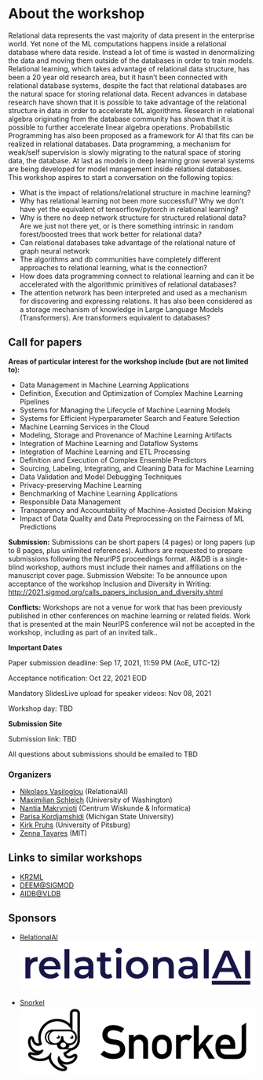 # About the workshop #

Relational data represents the vast majority of data present in the enterprise world. Yet none of the ML computations happens inside a relational database where data reside. Instead a lot of time is wasted in denormalizing the data and moving them outside of the databases in order to train models. Relational learning, which takes advantage of relational data structure, has been a 20 year old research area, but it hasn’t been connected with relational database systems, despite the fact that relational databases are the natural space for storing relational data.  Recent advances in database research have shown that it is possible to take advantage of the relational structure in data in order to accelerate ML algorithms. Research in relational algebra originating from the database community has shown that it is possible to further accelerate linear algebra operations. Probabilistic Programming has also been proposed as a framework for AI that fits can be realized in relational databases. Data programming, a mechanism for weak/self supervision is slowly migrating to the natural space of storing data, the database. At last as models in deep learning grow several systems are being developed for model management inside relational databases. This workshop aspires to start a conversation on the following topics:

- What is the impact of relations/relational structure in machine learning?
- Why has relational learning not been more successful? Why we don’t have yet the equivalent of tensorflow/pytorch in relational learning?
- Why is there no deep network structure for structured relational data? Are we just not there yet, or is there something intrinsic in random forest/boosted trees that work better for relational data?
- Can relational databases take advantage of the relational nature of graph neural network
- The algorithms and db communities have completely different approaches to relational learning, what is the connection?
- How does data programming connect to relational learning and can it be accelerated with the algorithmic primitives of relational databases?
- The attention network has been interpreted and used as a mechanism for discovering and expressing relations. It has also been considered as a storage mechanism of knowledge in Large Language Models (Transformers). Are transformers equivalent to databases?


## Call for papers ##
**Areas of particular interest for the workshop include (but are not limited to):**
- Data Management in Machine Learning Applications
- Definition, Execution and Optimization of Complex Machine Learning Pipelines
- Systems for Managing the Lifecycle of Machine Learning Models
- Systems for Efficient Hyperparameter Search and Feature Selection
- Machine Learning Services in the Cloud
- Modeling, Storage and Provenance of Machine Learning Artifacts
- Integration of Machine Learning and Dataflow Systems
- Integration of Machine Learning and ETL Processing
- Definition and Execution of Complex Ensemble Predictors
- Sourcing, Labeling, Integrating, and Cleaning Data for Machine Learning
- Data Validation and Model Debugging Techniques
- Privacy-preserving Machine Learning
- Benchmarking of Machine Learning Applications
- Responsible Data Management
- Transparency and Accountability of Machine-Assisted Decision Making
- Impact of Data Quality and Data Preprocessing on the Fairness of ML Predictions

**Submission:**
Submissions can be short papers (4 pages) or long papers (up to 8 pages, plus unlimited references). Authors are requested to prepare submissions following the NeurIPS proceedings format. AI&DB is a single-blind workshop, authors must include their names and affiliations on the manuscript cover page.
Submission Website: To be announce upon acceptance of the workshop
Inclusion and Diversity in Writing: http://2021.sigmod.org/calls_papers_inclusion_and_diversity.shtml

**Conflicts:**
Workshops are not a venue for work that has been previously published in other conferences on machine learning or related fields. Work that is presented at the main NeurIPS conference wiil not be accepted in the workshop, including as part of an invited talk..

**Important Dates**

Paper submission deadline: Sep 17, 2021, 11:59 PM (AoE, UTC-12)

Acceptance notification: Oct 22, 2021 EOD

Mandatory SlidesLive upload for speaker videos: Nov 08, 2021

Workshop day: TBD

**Submission Site**

Submission link: TBD

All questions about submissions should be emailed to TBD


### Organizers ###
- [Nikolaos Vasiloglou](https://www.linkedin.com/in/vasiloglou) (RelationalAI)
- [Maximilian Schleich](https://mjschleich.github.io/) 	(University of Washington)
- [Nantia Makrynioti](http://nantiamakrynioti.com/)	(Centrum Wiskunde & Informatica)
- [Parisa Kordjamshidi](https://www.cse.msu.edu/~kordjams/)  (Michigan State University)
- [Kirk Pruhs](https://people.cs.pitt.edu/~kirk/)	(University of Pitsburg)
- [Zenna Tavares](http://www.zenna.org/) (MIT)

## Links to similar workshops ##

- [KR2ML](https://kr2ml.github.io)
- [DEEM@SIGMOD](http://deem-workshop.org)
- [AIDB@VLDB](https://sites.google.com/view/aidb2020)

## Sponsors ##
- [RelationalAI](https://www.relational.ai/)
![image tooltip here](/assets/relationalai_logo.png)

- [Snorkel](https://snorkel.ai)
![image tooltip here](/assets/Snorkel_Logo.png)

